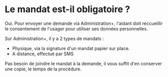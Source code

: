 # Le mandat est-il obligatoire ?

Oui. Pour envoyer une demande via Administration+, l'aidant doit reccueillir le consentement de l'usager pour utiliser ses données personnelles.   
  
Sur Administration+, il y a 2 types de mandats : 

* Physique, via la signature d'un mandat papier sur place. 
* A distance, effectué par SMS

Pas besoin de joindre le mandat à la demande, il vous suffit d'en conserver une copie, le temps de la procédure.   
  
  


